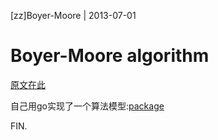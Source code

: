 [zz]Boyer-Moore | 2013-07-01
# Boyer-Moore algorithm

[原文在此](http://www.ruanyifeng.com/blog/2013/05/boyer-moore_string_search_algorithm.html)

自己用go实现了一个算法模型:[package](https://github.com/tw4452852/alg/tree/master/boyermoore)

FIN.
